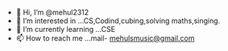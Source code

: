 - 👋 Hi, I’m @mehul2312
- 👀 I’m interested in ...CS,Codind,cubing,solving maths,singing.
- 🌱 I’m currently learning ...CSE
- 📫 How to reach me ...mail- mehulsmusic@gmail.com

<!---
mehul2312/mehul2312 is a ✨ special ✨ repository because its `README.md` (this file) appears on your GitHub profile.
You can click the Preview link to take a look at your changes.
--->
